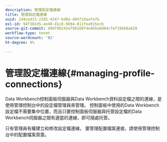```yaml
---
description: 管理設定檔連線
title: 管理設定檔連線
uuid: 244ced13-2185-4347-bd0a-d8471daafe7b
exl-id: 94f302d5-ee40-41c8-9b94-811fea915ecb
source-git-commit: d9df90242ef96188f4e4b5e6d04cfef196b0a628
workflow-type: tm+mt
source-wordcount: '92'
ht-degree: 9%

---
```


# 管理設定檔連線{#managing-profile-connections}

Data Workbench控制面板伺服器與Data Workbench資料設定檔之間的連線，是使用管理控制台中的設定檔管理員來管理。 控制面板中使用的Data Workbench設定檔不需要集中位置，而且只要控制面板伺服器與托管設定檔的Data Workbench伺服器之間有適當的連線，即可隨處托管。

只有管理員有權建立和修改設定檔連線。 要管理配置檔案連接，請使用管理控制台中的配置檔案頁簽。
